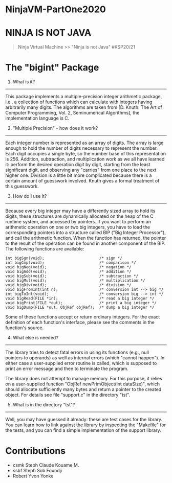 # NinjaVM-PartOne2020

# NINJA IS NOT JAVA

>
> Ninja Virtual Machine >> "Ninja is not Java" #KSP20/21 
>

The "bigint" Package
====================

1. What is it?
--------------

This package implements a multiple-precision integer arithmetic package,
i.e., a collection of functions which can calculate with integers having
arbitrarily many digits. The algorithms are taken from [D. Knuth: The
Art of Computer Programming, Vol. 2, Seminumerical Algorithms], the
implementation language is C.


2. "Multiple Precision" - how does it work?
-------------------------------------------

Each integer number is represented as an array of digits. The array
is large enough to hold the number of digits necessary to represent
the number. Each digit occupies a single byte, so the number base of
this representation is 256. Addition, subtraction, and multiplication
work as we all have learned it: perform the desired operation digit
by digit, starting from the least significant digit, and observing
any "carries" from one place to the next higher one. Division is a
little bit more complicated because there is a certain amount of
guesswork involved. Knuth gives a formal treatment of this guesswork.


3. How do I use it?
-------------------

Because every big integer may have a differently sized array to hold
its digits, these structures are dynamically allocated on the heap of
the C runtime system, and accessed by pointers. If you want to perform
an arithmetic operation on one or two big integers, you have to load
the corresponding pointers into a structure called BIP ("Big Integer
Processor"), and call the arithmetic function. When the function has
returned, the pointer to the result of the operation can be found in
another component of the BIP. The following functions are available:

    int bigSgn(void);                        /* sign */
    int bigCmp(void);                        /* comparison */
    void bigNeg(void);                       /* negation */
    void bigAdd(void);                       /* addition */
    void bigSub(void);                       /* subtraction */
    void bigMul(void);                       /* multiplication */
    void bigDiv(void);                       /* division */
    void bigFromInt(int n);                  /* conversion int --> big */
    int bigToInt(void);                      /* conversion big --> int */
    void bigRead(FILE *in);                  /* read a big integer */
    void bigPrint(FILE *out);                /* print a big integer */
    void bigDump(FILE *out, ObjRef objRef);  /* dump a big integer */

Some of these functions accept or return ordinary integers. For the
exact definition of each function's interface, please see the comments
in the function's source.


4. What else is needed?
-----------------------

The library tries to detect fatal errors in using its functions (e.g.,
null pointers to operands) as well as internal errors (which "cannot
happen"). In either case a user-supplied error routine is called, which
is supposed to print an error message and then to terminate the program.

The library does not attempt to manage memory. For this purpose, it
relies on a user-supplied function "ObjRef newPrimObject(int dataSize)",
which should allocate sufficiently many bytes and return a pointer to
the created object. For details see file "support.c" in the directory
"tst".


5. What is in the directory "tst"?
----------------------------------

Well, you may have guessed it already: these are test cases for the
library. You can learn how to link against the library by inspecting
the "Makefile" for the tests, and you can find a simple implementation
of the support library.


# Contributions

- csmk Steph Claude Kouame M.
- ssbf Steph Sob Fouodji
- Robert Yvon Yonke

